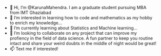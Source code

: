 - 👋 Hi, I’m @KarunaMahendra. I am a graduate student pursuing MBA from IMT Ghaziabad
- 👀 I’m interested in learning how to code and mathematics as my hobby to enrich my knowledge...
- 🌱 I’m currently learning about Statistics and Machine learning...
- 💞️ I’m looking to collaborate on any project that can improve my profiency in the field of data science. A fun partner to keep you routine intact and share your weird doubts in the middle of night would be great!
- 📫 Text me if interested!

<!---
KarunaMahendra/KarunaMahendra is a ✨ special ✨ repository because its `README.md` (this file) appears on your GitHub profile.
You can click the Preview link to take a look at your changes.
--->
